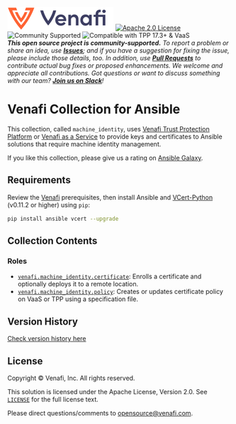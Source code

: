 [![Venafi](.github/images/Venafi_logo.png)](https://www.venafi.com/)
[![Apache 2.0 License](https://img.shields.io/badge/License-Apache%202.0-blue.svg)](https://opensource.org/licenses/Apache-2.0)
![Community Supported](https://img.shields.io/badge/Support%20Level-Community-brightgreen)
![Compatible with TPP 17.3+ & VaaS](https://img.shields.io/badge/Compatibility-TPP%2017.3+%20%26%20VaaS-f9a90c)  
_**This open source project is community-supported.** To report a problem or share an idea, use
**[Issues](../../issues)**; and if you have a suggestion for fixing the issue, please include those details, too.
In addition, use **[Pull Requests](../../pulls)** to contribute actual bug fixes or proposed enhancements.
We welcome and appreciate all contributions. Got questions or want to discuss something with our team?
**[Join us on Slack](https://join.slack.com/t/venafi-integrations/shared_invite/zt-i8fwc379-kDJlmzU8OiIQOJFSwiA~dg)**!_

# Venafi Collection for Ansible

This collection, called `machine_identity`, uses [Venafi Trust Protection Platform](https://www.venafi.com/platform/trust-protection-platform) or [Venafi as a Service](https://www.venafi.com/venaficloud) to provide keys and certificates to Ansible solutions that require machine identity management.

If you like this collection, please give us a rating on [Ansible Galaxy](https://galaxy.ansible.com/venafi/machine_identity).

## Requirements

Review the [Venafi](https://github.com/Venafi/vcert-python#prerequisites-for-using-with-trust-protection-platform)
prerequisites, then install Ansible and [VCert-Python](https://github.com/Venafi/vcert-python) (v0.11.2 or higher) using `pip`:
```sh
pip install ansible vcert --upgrade
```
<!-- TODO: clarify the different requirements for TPP and VaaS -->

## Collection Contents

### Roles

- [`venafi.machine_identity.certificate`](roles/certificate/README.md): Enrolls a certificate and optionally deploys it to a remote location.
- [`venafi.machine_identity.policy`](roles/policy/README.md): Creates or updates certificate policy on VaaS or TPP using a specification file.

## Version History

[Check version history here](docs/version_history.md)

## License

Copyright &copy; Venafi, Inc. All rights reserved.

This solution is licensed under the Apache License, Version 2.0. See [`LICENSE`](LICENSE) for the full license text.

Please direct questions/comments to opensource@venafi.com.
